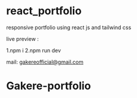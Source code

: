 # react_portfolio
responsive portfolio using react js and tailwind css

live preview : 

1.npm i
2.npm run dev

mail: gakereofficial@gmail.com

# Gakere-portfolio
